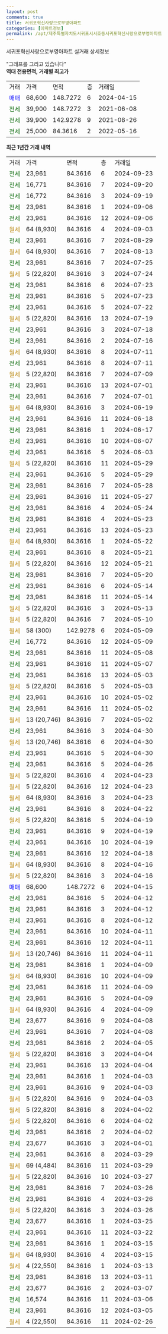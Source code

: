 ```yaml
---
layout: post
comments: true
title: 서귀포혁신사랑으로부영아파트
categories: [아파트정보]
permalink: /apt/제주특별자치도서귀포시서호동서귀포혁신사랑으로부영아파트
---
```


서귀포혁신사랑으로부영아파트 실거래 상세정보

<script type="text/javascript">
  google.charts.load('current', {'packages':['line', 'corechart']});
  google.charts.setOnLoadCallback(drawChart);

  function drawChart() {
    var data = new google.visualization.DataTable();
    data.addColumn('date', '거래일');
    data.addColumn('number', "매매");
    data.addColumn('number', "전세");
    data.addColumn('number', "전매");

    data.addRows([[new Date(Date.parse("2024-09-23")), null, 23961, null], [new Date(Date.parse("2024-09-20")), null, 16771, null], [new Date(Date.parse("2024-09-19")), null, 16772, null], [new Date(Date.parse("2024-09-06")), null, 23961, null], [new Date(Date.parse("2024-09-06")), null, 23961, null], [new Date(Date.parse("2024-09-03")), null, null, null], [new Date(Date.parse("2024-08-29")), null, 23961, null], [new Date(Date.parse("2024-08-13")), null, null, null], [new Date(Date.parse("2024-07-25")), null, 23961, null], [new Date(Date.parse("2024-07-24")), null, null, null], [new Date(Date.parse("2024-07-23")), null, 23961, null], [new Date(Date.parse("2024-07-23")), null, 23961, null], [new Date(Date.parse("2024-07-22")), null, 23961, null], [new Date(Date.parse("2024-07-19")), null, null, null], [new Date(Date.parse("2024-07-18")), null, 23961, null], [new Date(Date.parse("2024-07-16")), null, 23961, null], [new Date(Date.parse("2024-07-11")), null, null, null], [new Date(Date.parse("2024-07-11")), null, 23961, null], [new Date(Date.parse("2024-07-09")), null, null, null], [new Date(Date.parse("2024-07-01")), null, 23961, null], [new Date(Date.parse("2024-07-01")), null, 23961, null], [new Date(Date.parse("2024-06-19")), null, null, null], [new Date(Date.parse("2024-06-18")), null, 23961, null], [new Date(Date.parse("2024-06-17")), null, 23961, null], [new Date(Date.parse("2024-06-07")), null, 23961, null], [new Date(Date.parse("2024-06-03")), null, 23961, null], [new Date(Date.parse("2024-05-29")), null, null, null], [new Date(Date.parse("2024-05-29")), null, 23961, null], [new Date(Date.parse("2024-05-28")), null, 23961, null], [new Date(Date.parse("2024-05-27")), null, 23961, null], [new Date(Date.parse("2024-05-24")), null, 23961, null], [new Date(Date.parse("2024-05-23")), null, 23961, null], [new Date(Date.parse("2024-05-23")), null, 23961, null], [new Date(Date.parse("2024-05-22")), null, null, null], [new Date(Date.parse("2024-05-21")), null, 23961, null], [new Date(Date.parse("2024-05-21")), null, null, null], [new Date(Date.parse("2024-05-20")), null, 23961, null], [new Date(Date.parse("2024-05-14")), null, 23961, null], [new Date(Date.parse("2024-05-14")), null, 23961, null], [new Date(Date.parse("2024-05-13")), null, null, null], [new Date(Date.parse("2024-05-10")), null, null, null], [new Date(Date.parse("2024-05-09")), null, null, null], [new Date(Date.parse("2024-05-09")), null, 16772, null], [new Date(Date.parse("2024-05-08")), null, 23961, null], [new Date(Date.parse("2024-05-07")), null, 23961, null], [new Date(Date.parse("2024-05-03")), null, 23961, null], [new Date(Date.parse("2024-05-03")), null, null, null], [new Date(Date.parse("2024-05-02")), null, 23961, null], [new Date(Date.parse("2024-05-02")), null, 23961, null], [new Date(Date.parse("2024-05-02")), null, null, null], [new Date(Date.parse("2024-04-30")), null, 23961, null], [new Date(Date.parse("2024-04-30")), null, null, null], [new Date(Date.parse("2024-04-30")), null, 23961, null], [new Date(Date.parse("2024-04-26")), null, 23961, null], [new Date(Date.parse("2024-04-23")), null, null, null], [new Date(Date.parse("2024-04-23")), null, null, null], [new Date(Date.parse("2024-04-23")), null, null, null], [new Date(Date.parse("2024-04-22")), null, 23961, null], [new Date(Date.parse("2024-04-19")), null, null, null], [new Date(Date.parse("2024-04-19")), null, 23961, null], [new Date(Date.parse("2024-04-19")), null, 23961, null], [new Date(Date.parse("2024-04-18")), null, 23961, null], [new Date(Date.parse("2024-04-16")), null, null, null], [new Date(Date.parse("2024-04-16")), null, null, null], [new Date(Date.parse("2024-04-15")), 68600, null, null], [new Date(Date.parse("2024-04-12")), null, 23961, null], [new Date(Date.parse("2024-04-12")), null, 23961, null], [new Date(Date.parse("2024-04-12")), null, 23961, null], [new Date(Date.parse("2024-04-11")), null, 23961, null], [new Date(Date.parse("2024-04-11")), null, 23961, null], [new Date(Date.parse("2024-04-11")), null, null, null], [new Date(Date.parse("2024-04-09")), null, 23961, null], [new Date(Date.parse("2024-04-09")), null, null, null], [new Date(Date.parse("2024-04-09")), null, 23961, null], [new Date(Date.parse("2024-04-09")), null, 23961, null], [new Date(Date.parse("2024-04-09")), null, null, null], [new Date(Date.parse("2024-04-08")), null, 23677, null], [new Date(Date.parse("2024-04-08")), null, 23961, null], [new Date(Date.parse("2024-04-05")), null, 23961, null], [new Date(Date.parse("2024-04-04")), null, null, null], [new Date(Date.parse("2024-04-04")), null, 23961, null], [new Date(Date.parse("2024-04-03")), null, 23961, null], [new Date(Date.parse("2024-04-03")), null, 23961, null], [new Date(Date.parse("2024-04-03")), null, null, null], [new Date(Date.parse("2024-04-02")), null, null, null], [new Date(Date.parse("2024-04-02")), null, null, null], [new Date(Date.parse("2024-04-02")), null, 23961, null], [new Date(Date.parse("2024-04-01")), null, 23677, null], [new Date(Date.parse("2024-03-29")), null, 23961, null], [new Date(Date.parse("2024-03-29")), null, null, null], [new Date(Date.parse("2024-03-27")), null, null, null], [new Date(Date.parse("2024-03-26")), null, 23961, null], [new Date(Date.parse("2024-03-26")), null, 23961, null], [new Date(Date.parse("2024-03-26")), null, null, null], [new Date(Date.parse("2024-03-25")), null, 23677, null], [new Date(Date.parse("2024-03-22")), null, 23961, null], [new Date(Date.parse("2024-03-15")), null, 23961, null], [new Date(Date.parse("2024-03-15")), null, null, null], [new Date(Date.parse("2024-03-13")), null, null, null], [new Date(Date.parse("2024-03-11")), null, 23961, null], [new Date(Date.parse("2024-03-07")), null, 23677, null], [new Date(Date.parse("2024-03-06")), null, 16574, null], [new Date(Date.parse("2024-03-05")), null, 23961, null], [new Date(Date.parse("2024-02-26")), null, null, null]]);

    var options = {
      hAxis: {
        format: 'yyyy/MM/dd'
      },    
      lineWidth: 0,
      pointsVisible: true,    
      title: '최근 1년간 유형별 실거래가 분포',
      legend: { position: 'bottom' }
    };

    var formatter = new google.visualization.NumberFormat({pattern:'###,###'} );
    formatter.format(data, 1);
    formatter.format(data, 2);
    
    setTimeout(function() {
        var chart = new google.visualization.LineChart(document.getElementById('columnchart_material'));
        chart.draw(data, (options));
        document.getElementById('loading').style.display = 'none';
    }, 200);
  }
</script>


<div id="loading" style="z-index:20; display: block; margin-left: 0px">"그래프를 그리고 있습니다"</div>
<div id="columnchart_material" style="width: 95%; margin-left: 0px; display: block"></div>
<!-- contents start -->
<b>역대 전용면적, 거래별 최고가</b>
<table class="sortable">
    <tr>
      <td>거래</td>
      <td>가격</td>
      <td>면적</td>
      <td>층</td>
      <td>거래일</td>
    </tr>
        <tr>
          <td><a style="color: blue">매매</a></td>
          <td>68,600</td>
          <td>148.7272</td>
          <td>6</td>
          <td>2024-04-15</td>
        </tr>        
        <tr>
              <td><a style="color: darkgreen">전세</a></td>
              <td>39,900</td>
              <td>148.7272</td>
              <td>3</td>
              <td>2021-06-08</td>
            </tr>            <tr>
              <td><a style="color: darkgreen">전세</a></td>
              <td>39,900</td>
              <td>142.9278</td>
              <td>9</td>
              <td>2021-08-26</td>
            </tr>            <tr>
              <td><a style="color: darkgreen">전세</a></td>
              <td>25,000</td>
              <td>84.3616</td>
              <td>2</td>
              <td>2022-05-16</td>
            </tr>        
    
</table>

<b>최근 1년간 거래 내역</b>

<table class="sortable">
    <tr>
      <td>거래</td>
      <td>가격</td>
      <td>면적</td>
      <td>층</td>
      <td>거래일</td>
    </tr>
    <tr>
      <td><a style="color: darkgreen">전세</a></td>
      <td>23,961</td>
      <td>84.3616</td>
      <td>6</td>
      <td>2024-09-23</td>
    </tr>          <tr>
      <td><a style="color: darkgreen">전세</a></td>
      <td>16,771</td>
      <td>84.3616</td>
      <td>7</td>
      <td>2024-09-20</td>
    </tr>          <tr>
      <td><a style="color: darkgreen">전세</a></td>
      <td>16,772</td>
      <td>84.3616</td>
      <td>3</td>
      <td>2024-09-19</td>
    </tr>          <tr>
      <td><a style="color: darkgreen">전세</a></td>
      <td>23,961</td>
      <td>84.3616</td>
      <td>1</td>
      <td>2024-09-06</td>
    </tr>          <tr>
      <td><a style="color: darkgreen">전세</a></td>
      <td>23,961</td>
      <td>84.3616</td>
      <td>12</td>
      <td>2024-09-06</td>
    </tr>          <tr>
      <td><a style="color: darkgoldenrod">월세</a></td>
      <td>64 (8,930)</td>
      <td>84.3616</td>
      <td>4</td>
      <td>2024-09-03</td>
    </tr>          <tr>
      <td><a style="color: darkgreen">전세</a></td>
      <td>23,961</td>
      <td>84.3616</td>
      <td>7</td>
      <td>2024-08-29</td>
    </tr>          <tr>
      <td><a style="color: darkgoldenrod">월세</a></td>
      <td>64 (8,930)</td>
      <td>84.3616</td>
      <td>7</td>
      <td>2024-08-13</td>
    </tr>          <tr>
      <td><a style="color: darkgreen">전세</a></td>
      <td>23,961</td>
      <td>84.3616</td>
      <td>7</td>
      <td>2024-07-25</td>
    </tr>          <tr>
      <td><a style="color: darkgoldenrod">월세</a></td>
      <td>5 (22,820)</td>
      <td>84.3616</td>
      <td>3</td>
      <td>2024-07-24</td>
    </tr>          <tr>
      <td><a style="color: darkgreen">전세</a></td>
      <td>23,961</td>
      <td>84.3616</td>
      <td>6</td>
      <td>2024-07-23</td>
    </tr>          <tr>
      <td><a style="color: darkgreen">전세</a></td>
      <td>23,961</td>
      <td>84.3616</td>
      <td>5</td>
      <td>2024-07-23</td>
    </tr>          <tr>
      <td><a style="color: darkgreen">전세</a></td>
      <td>23,961</td>
      <td>84.3616</td>
      <td>5</td>
      <td>2024-07-22</td>
    </tr>          <tr>
      <td><a style="color: darkgoldenrod">월세</a></td>
      <td>5 (22,820)</td>
      <td>84.3616</td>
      <td>13</td>
      <td>2024-07-19</td>
    </tr>          <tr>
      <td><a style="color: darkgreen">전세</a></td>
      <td>23,961</td>
      <td>84.3616</td>
      <td>3</td>
      <td>2024-07-18</td>
    </tr>          <tr>
      <td><a style="color: darkgreen">전세</a></td>
      <td>23,961</td>
      <td>84.3616</td>
      <td>2</td>
      <td>2024-07-16</td>
    </tr>          <tr>
      <td><a style="color: darkgoldenrod">월세</a></td>
      <td>64 (8,930)</td>
      <td>84.3616</td>
      <td>8</td>
      <td>2024-07-11</td>
    </tr>          <tr>
      <td><a style="color: darkgreen">전세</a></td>
      <td>23,961</td>
      <td>84.3616</td>
      <td>8</td>
      <td>2024-07-11</td>
    </tr>          <tr>
      <td><a style="color: darkgoldenrod">월세</a></td>
      <td>5 (22,820)</td>
      <td>84.3616</td>
      <td>7</td>
      <td>2024-07-09</td>
    </tr>          <tr>
      <td><a style="color: darkgreen">전세</a></td>
      <td>23,961</td>
      <td>84.3616</td>
      <td>13</td>
      <td>2024-07-01</td>
    </tr>          <tr>
      <td><a style="color: darkgreen">전세</a></td>
      <td>23,961</td>
      <td>84.3616</td>
      <td>7</td>
      <td>2024-07-01</td>
    </tr>          <tr>
      <td><a style="color: darkgoldenrod">월세</a></td>
      <td>64 (8,930)</td>
      <td>84.3616</td>
      <td>3</td>
      <td>2024-06-19</td>
    </tr>          <tr>
      <td><a style="color: darkgreen">전세</a></td>
      <td>23,961</td>
      <td>84.3616</td>
      <td>11</td>
      <td>2024-06-18</td>
    </tr>          <tr>
      <td><a style="color: darkgreen">전세</a></td>
      <td>23,961</td>
      <td>84.3616</td>
      <td>1</td>
      <td>2024-06-17</td>
    </tr>          <tr>
      <td><a style="color: darkgreen">전세</a></td>
      <td>23,961</td>
      <td>84.3616</td>
      <td>10</td>
      <td>2024-06-07</td>
    </tr>          <tr>
      <td><a style="color: darkgreen">전세</a></td>
      <td>23,961</td>
      <td>84.3616</td>
      <td>5</td>
      <td>2024-06-03</td>
    </tr>          <tr>
      <td><a style="color: darkgoldenrod">월세</a></td>
      <td>5 (22,820)</td>
      <td>84.3616</td>
      <td>11</td>
      <td>2024-05-29</td>
    </tr>          <tr>
      <td><a style="color: darkgreen">전세</a></td>
      <td>23,961</td>
      <td>84.3616</td>
      <td>5</td>
      <td>2024-05-29</td>
    </tr>          <tr>
      <td><a style="color: darkgreen">전세</a></td>
      <td>23,961</td>
      <td>84.3616</td>
      <td>7</td>
      <td>2024-05-28</td>
    </tr>          <tr>
      <td><a style="color: darkgreen">전세</a></td>
      <td>23,961</td>
      <td>84.3616</td>
      <td>11</td>
      <td>2024-05-27</td>
    </tr>          <tr>
      <td><a style="color: darkgreen">전세</a></td>
      <td>23,961</td>
      <td>84.3616</td>
      <td>4</td>
      <td>2024-05-24</td>
    </tr>          <tr>
      <td><a style="color: darkgreen">전세</a></td>
      <td>23,961</td>
      <td>84.3616</td>
      <td>4</td>
      <td>2024-05-23</td>
    </tr>          <tr>
      <td><a style="color: darkgreen">전세</a></td>
      <td>23,961</td>
      <td>84.3616</td>
      <td>13</td>
      <td>2024-05-23</td>
    </tr>          <tr>
      <td><a style="color: darkgoldenrod">월세</a></td>
      <td>64 (8,930)</td>
      <td>84.3616</td>
      <td>1</td>
      <td>2024-05-22</td>
    </tr>          <tr>
      <td><a style="color: darkgreen">전세</a></td>
      <td>23,961</td>
      <td>84.3616</td>
      <td>8</td>
      <td>2024-05-21</td>
    </tr>          <tr>
      <td><a style="color: darkgoldenrod">월세</a></td>
      <td>5 (22,820)</td>
      <td>84.3616</td>
      <td>12</td>
      <td>2024-05-21</td>
    </tr>          <tr>
      <td><a style="color: darkgreen">전세</a></td>
      <td>23,961</td>
      <td>84.3616</td>
      <td>7</td>
      <td>2024-05-20</td>
    </tr>          <tr>
      <td><a style="color: darkgreen">전세</a></td>
      <td>23,961</td>
      <td>84.3616</td>
      <td>6</td>
      <td>2024-05-14</td>
    </tr>          <tr>
      <td><a style="color: darkgreen">전세</a></td>
      <td>23,961</td>
      <td>84.3616</td>
      <td>11</td>
      <td>2024-05-14</td>
    </tr>          <tr>
      <td><a style="color: darkgoldenrod">월세</a></td>
      <td>5 (22,820)</td>
      <td>84.3616</td>
      <td>3</td>
      <td>2024-05-13</td>
    </tr>          <tr>
      <td><a style="color: darkgoldenrod">월세</a></td>
      <td>5 (22,820)</td>
      <td>84.3616</td>
      <td>7</td>
      <td>2024-05-10</td>
    </tr>          <tr>
      <td><a style="color: darkgoldenrod">월세</a></td>
      <td>58 (300)</td>
      <td>142.9278</td>
      <td>6</td>
      <td>2024-05-09</td>
    </tr>          <tr>
      <td><a style="color: darkgreen">전세</a></td>
      <td>16,772</td>
      <td>84.3616</td>
      <td>12</td>
      <td>2024-05-09</td>
    </tr>          <tr>
      <td><a style="color: darkgreen">전세</a></td>
      <td>23,961</td>
      <td>84.3616</td>
      <td>11</td>
      <td>2024-05-08</td>
    </tr>          <tr>
      <td><a style="color: darkgreen">전세</a></td>
      <td>23,961</td>
      <td>84.3616</td>
      <td>11</td>
      <td>2024-05-07</td>
    </tr>          <tr>
      <td><a style="color: darkgreen">전세</a></td>
      <td>23,961</td>
      <td>84.3616</td>
      <td>13</td>
      <td>2024-05-03</td>
    </tr>          <tr>
      <td><a style="color: darkgoldenrod">월세</a></td>
      <td>5 (22,820)</td>
      <td>84.3616</td>
      <td>5</td>
      <td>2024-05-03</td>
    </tr>          <tr>
      <td><a style="color: darkgreen">전세</a></td>
      <td>23,961</td>
      <td>84.3616</td>
      <td>10</td>
      <td>2024-05-02</td>
    </tr>          <tr>
      <td><a style="color: darkgreen">전세</a></td>
      <td>23,961</td>
      <td>84.3616</td>
      <td>11</td>
      <td>2024-05-02</td>
    </tr>          <tr>
      <td><a style="color: darkgoldenrod">월세</a></td>
      <td>13 (20,746)</td>
      <td>84.3616</td>
      <td>7</td>
      <td>2024-05-02</td>
    </tr>          <tr>
      <td><a style="color: darkgreen">전세</a></td>
      <td>23,961</td>
      <td>84.3616</td>
      <td>3</td>
      <td>2024-04-30</td>
    </tr>          <tr>
      <td><a style="color: darkgoldenrod">월세</a></td>
      <td>13 (20,746)</td>
      <td>84.3616</td>
      <td>6</td>
      <td>2024-04-30</td>
    </tr>          <tr>
      <td><a style="color: darkgreen">전세</a></td>
      <td>23,961</td>
      <td>84.3616</td>
      <td>5</td>
      <td>2024-04-30</td>
    </tr>          <tr>
      <td><a style="color: darkgreen">전세</a></td>
      <td>23,961</td>
      <td>84.3616</td>
      <td>5</td>
      <td>2024-04-26</td>
    </tr>          <tr>
      <td><a style="color: darkgoldenrod">월세</a></td>
      <td>5 (22,820)</td>
      <td>84.3616</td>
      <td>4</td>
      <td>2024-04-23</td>
    </tr>          <tr>
      <td><a style="color: darkgoldenrod">월세</a></td>
      <td>5 (22,820)</td>
      <td>84.3616</td>
      <td>12</td>
      <td>2024-04-23</td>
    </tr>          <tr>
      <td><a style="color: darkgoldenrod">월세</a></td>
      <td>64 (8,930)</td>
      <td>84.3616</td>
      <td>3</td>
      <td>2024-04-23</td>
    </tr>          <tr>
      <td><a style="color: darkgreen">전세</a></td>
      <td>23,961</td>
      <td>84.3616</td>
      <td>8</td>
      <td>2024-04-22</td>
    </tr>          <tr>
      <td><a style="color: darkgoldenrod">월세</a></td>
      <td>5 (22,820)</td>
      <td>84.3616</td>
      <td>5</td>
      <td>2024-04-19</td>
    </tr>          <tr>
      <td><a style="color: darkgreen">전세</a></td>
      <td>23,961</td>
      <td>84.3616</td>
      <td>9</td>
      <td>2024-04-19</td>
    </tr>          <tr>
      <td><a style="color: darkgreen">전세</a></td>
      <td>23,961</td>
      <td>84.3616</td>
      <td>10</td>
      <td>2024-04-19</td>
    </tr>          <tr>
      <td><a style="color: darkgreen">전세</a></td>
      <td>23,961</td>
      <td>84.3616</td>
      <td>12</td>
      <td>2024-04-18</td>
    </tr>          <tr>
      <td><a style="color: darkgoldenrod">월세</a></td>
      <td>64 (8,930)</td>
      <td>84.3616</td>
      <td>8</td>
      <td>2024-04-16</td>
    </tr>          <tr>
      <td><a style="color: darkgoldenrod">월세</a></td>
      <td>5 (22,820)</td>
      <td>84.3616</td>
      <td>3</td>
      <td>2024-04-16</td>
    </tr>          <tr>
      <td><a style="color: blue">매매</a></td>
      <td>68,600</td>
      <td>148.7272</td>
      <td>6</td>
      <td>2024-04-15</td>
    </tr>          <tr>
      <td><a style="color: darkgreen">전세</a></td>
      <td>23,961</td>
      <td>84.3616</td>
      <td>5</td>
      <td>2024-04-12</td>
    </tr>          <tr>
      <td><a style="color: darkgreen">전세</a></td>
      <td>23,961</td>
      <td>84.3616</td>
      <td>3</td>
      <td>2024-04-12</td>
    </tr>          <tr>
      <td><a style="color: darkgreen">전세</a></td>
      <td>23,961</td>
      <td>84.3616</td>
      <td>8</td>
      <td>2024-04-12</td>
    </tr>          <tr>
      <td><a style="color: darkgreen">전세</a></td>
      <td>23,961</td>
      <td>84.3616</td>
      <td>10</td>
      <td>2024-04-11</td>
    </tr>          <tr>
      <td><a style="color: darkgreen">전세</a></td>
      <td>23,961</td>
      <td>84.3616</td>
      <td>12</td>
      <td>2024-04-11</td>
    </tr>          <tr>
      <td><a style="color: darkgoldenrod">월세</a></td>
      <td>13 (20,746)</td>
      <td>84.3616</td>
      <td>11</td>
      <td>2024-04-11</td>
    </tr>          <tr>
      <td><a style="color: darkgreen">전세</a></td>
      <td>23,961</td>
      <td>84.3616</td>
      <td>1</td>
      <td>2024-04-09</td>
    </tr>          <tr>
      <td><a style="color: darkgoldenrod">월세</a></td>
      <td>64 (8,930)</td>
      <td>84.3616</td>
      <td>10</td>
      <td>2024-04-09</td>
    </tr>          <tr>
      <td><a style="color: darkgreen">전세</a></td>
      <td>23,961</td>
      <td>84.3616</td>
      <td>11</td>
      <td>2024-04-09</td>
    </tr>          <tr>
      <td><a style="color: darkgreen">전세</a></td>
      <td>23,961</td>
      <td>84.3616</td>
      <td>5</td>
      <td>2024-04-09</td>
    </tr>          <tr>
      <td><a style="color: darkgoldenrod">월세</a></td>
      <td>64 (8,930)</td>
      <td>84.3616</td>
      <td>4</td>
      <td>2024-04-09</td>
    </tr>          <tr>
      <td><a style="color: darkgreen">전세</a></td>
      <td>23,677</td>
      <td>84.3616</td>
      <td>9</td>
      <td>2024-04-08</td>
    </tr>          <tr>
      <td><a style="color: darkgreen">전세</a></td>
      <td>23,961</td>
      <td>84.3616</td>
      <td>7</td>
      <td>2024-04-08</td>
    </tr>          <tr>
      <td><a style="color: darkgreen">전세</a></td>
      <td>23,961</td>
      <td>84.3616</td>
      <td>2</td>
      <td>2024-04-05</td>
    </tr>          <tr>
      <td><a style="color: darkgoldenrod">월세</a></td>
      <td>5 (22,820)</td>
      <td>84.3616</td>
      <td>3</td>
      <td>2024-04-04</td>
    </tr>          <tr>
      <td><a style="color: darkgreen">전세</a></td>
      <td>23,961</td>
      <td>84.3616</td>
      <td>13</td>
      <td>2024-04-04</td>
    </tr>          <tr>
      <td><a style="color: darkgreen">전세</a></td>
      <td>23,961</td>
      <td>84.3616</td>
      <td>1</td>
      <td>2024-04-03</td>
    </tr>          <tr>
      <td><a style="color: darkgreen">전세</a></td>
      <td>23,961</td>
      <td>84.3616</td>
      <td>9</td>
      <td>2024-04-03</td>
    </tr>          <tr>
      <td><a style="color: darkgoldenrod">월세</a></td>
      <td>5 (22,820)</td>
      <td>84.3616</td>
      <td>9</td>
      <td>2024-04-03</td>
    </tr>          <tr>
      <td><a style="color: darkgoldenrod">월세</a></td>
      <td>5 (22,820)</td>
      <td>84.3616</td>
      <td>8</td>
      <td>2024-04-02</td>
    </tr>          <tr>
      <td><a style="color: darkgoldenrod">월세</a></td>
      <td>5 (22,820)</td>
      <td>84.3616</td>
      <td>6</td>
      <td>2024-04-02</td>
    </tr>          <tr>
      <td><a style="color: darkgreen">전세</a></td>
      <td>23,961</td>
      <td>84.3616</td>
      <td>2</td>
      <td>2024-04-02</td>
    </tr>          <tr>
      <td><a style="color: darkgreen">전세</a></td>
      <td>23,677</td>
      <td>84.3616</td>
      <td>3</td>
      <td>2024-04-01</td>
    </tr>          <tr>
      <td><a style="color: darkgreen">전세</a></td>
      <td>23,961</td>
      <td>84.3616</td>
      <td>8</td>
      <td>2024-03-29</td>
    </tr>          <tr>
      <td><a style="color: darkgoldenrod">월세</a></td>
      <td>69 (4,484)</td>
      <td>84.3616</td>
      <td>11</td>
      <td>2024-03-29</td>
    </tr>          <tr>
      <td><a style="color: darkgoldenrod">월세</a></td>
      <td>5 (22,820)</td>
      <td>84.3616</td>
      <td>10</td>
      <td>2024-03-27</td>
    </tr>          <tr>
      <td><a style="color: darkgreen">전세</a></td>
      <td>23,961</td>
      <td>84.3616</td>
      <td>7</td>
      <td>2024-03-26</td>
    </tr>          <tr>
      <td><a style="color: darkgreen">전세</a></td>
      <td>23,961</td>
      <td>84.3616</td>
      <td>4</td>
      <td>2024-03-26</td>
    </tr>          <tr>
      <td><a style="color: darkgoldenrod">월세</a></td>
      <td>5 (22,820)</td>
      <td>84.3616</td>
      <td>3</td>
      <td>2024-03-26</td>
    </tr>          <tr>
      <td><a style="color: darkgreen">전세</a></td>
      <td>23,677</td>
      <td>84.3616</td>
      <td>1</td>
      <td>2024-03-25</td>
    </tr>          <tr>
      <td><a style="color: darkgreen">전세</a></td>
      <td>23,961</td>
      <td>84.3616</td>
      <td>11</td>
      <td>2024-03-22</td>
    </tr>          <tr>
      <td><a style="color: darkgreen">전세</a></td>
      <td>23,961</td>
      <td>84.3616</td>
      <td>1</td>
      <td>2024-03-15</td>
    </tr>          <tr>
      <td><a style="color: darkgoldenrod">월세</a></td>
      <td>64 (8,930)</td>
      <td>84.3616</td>
      <td>4</td>
      <td>2024-03-15</td>
    </tr>          <tr>
      <td><a style="color: darkgoldenrod">월세</a></td>
      <td>4 (22,550)</td>
      <td>84.3616</td>
      <td>1</td>
      <td>2024-03-13</td>
    </tr>          <tr>
      <td><a style="color: darkgreen">전세</a></td>
      <td>23,961</td>
      <td>84.3616</td>
      <td>13</td>
      <td>2024-03-11</td>
    </tr>          <tr>
      <td><a style="color: darkgreen">전세</a></td>
      <td>23,677</td>
      <td>84.3616</td>
      <td>2</td>
      <td>2024-03-07</td>
    </tr>          <tr>
      <td><a style="color: darkgreen">전세</a></td>
      <td>16,574</td>
      <td>84.3616</td>
      <td>11</td>
      <td>2024-03-06</td>
    </tr>          <tr>
      <td><a style="color: darkgreen">전세</a></td>
      <td>23,961</td>
      <td>84.3616</td>
      <td>12</td>
      <td>2024-03-05</td>
    </tr>          <tr>
      <td><a style="color: darkgoldenrod">월세</a></td>
      <td>4 (22,550)</td>
      <td>84.3616</td>
      <td>11</td>
      <td>2024-02-26</td>
    </tr>      </table>
<!-- contents end -->    

